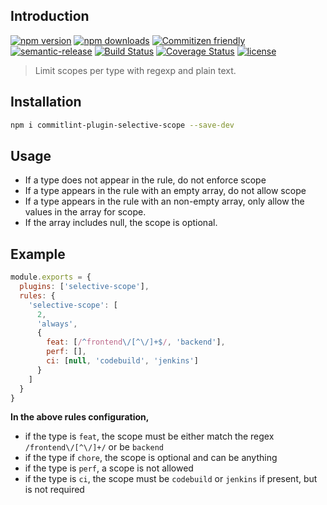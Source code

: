 ## Introduction

[![npm version](https://img.shields.io/npm/v/commitlint-plugin-selective-scope.svg)](https://npmjs.com/package/commitlint-plugin-selective-scope)
[![npm downloads](https://img.shields.io/npm/dt/commitlint-plugin-selective-scope.svg)](https://npmjs.com/package/commitlint-plugin-selective-scope)
[![Commitizen friendly](https://img.shields.io/badge/commitizen-friendly-brightgreen.svg)](http://commitizen.github.io/cz-cli/)
[![semantic-release](https://img.shields.io/badge/%20%20%F0%9F%93%A6%F0%9F%9A%80-semantic--release-e10079.svg)](https://github.com/semantic-release/semantic-release)
[![Build Status](https://travis-ci.com/ridvanaltun/commitlint-plugin-selective-scope.svg?branch=master)](https://travis-ci.com/ridvanaltun/commitlint-plugin-selective-scope)
[![Coverage Status](https://coveralls.io/repos/github/ridvanaltun/commitlint-plugin-selective-scope/badge.svg?branch=master)](https://coveralls.io/github/ridvanaltun/commitlint-plugin-selective-scope?branch=master)
[![license](https://img.shields.io/npm/l/commitlint-plugin-selective-scope.svg)](https://github.com/ridvanaltun/commitlint-plugin-selective-scope/blob/master/LICENSE)

> Limit scopes per type with regexp and plain text.

## Installation

```bash
npm i commitlint-plugin-selective-scope --save-dev
```

## Usage

- If a type does not appear in the rule, do not enforce scope
- If a type appears in the rule with an empty array, do not allow scope
- If a type appears in the rule with an non-empty array, only allow the values in the array for scope.
- If the array includes null, the scope is optional.

## Example

```javascript
module.exports = {
  plugins: ['selective-scope'],
  rules: {
    'selective-scope': [
      2,
      'always',
      {
        feat: [/^frontend\/[^\/]+$/, 'backend'],
        perf: [],
        ci: [null, 'codebuild', 'jenkins']
      }
    ]
  }
}
```

**In the above rules configuration,**

- if the type is `feat`, the scope must be either match the regex `/frontend\/[^\/]+/` or be `backend`
- if the type if `chore`, the scope is optional and can be anything
- if the type is `perf`, a scope is not allowed
- if the type is `ci`, the scope must be `codebuild` or `jenkins` if present, but is not required
